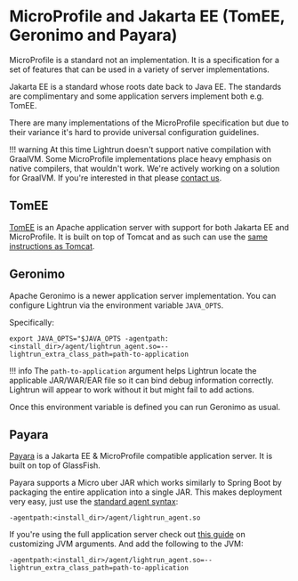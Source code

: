 # MicroProfile and Jakarta EE (TomEE, Geronimo and Payara)

MicroProfile is a standard not an implementation. It is a specification for a set of features that can be used in a variety of server implementations.

Jakarta EE is a standard whose roots date back to Java EE. The standards are complimentary and some application servers implement both e.g. TomEE.

There are many implementations of the MicroProfile specification but due to their variance it's hard to provide universal configuration guidelines.

!!! warning
    At this time Lightrun doesn't support native compilation with GraalVM. Some MicroProfile implementations place heavy emphasis on native compilers, that wouldn't work. We're actively working on a solution for GraalVM. If you're interested in that please [contact us](mailto:info@lightrun.com).

## TomEE

[TomEE](https://tomee.apache.org/) is an Apache application server with support for both Jakarta EE and MicroProfile.  It is built on top of Tomcat and as such can use the [same instructions as Tomcat](tomcat.md).

## Geronimo

Apache Geronimo is a newer application server implementation. You can configure Lightrun via the environment variable `JAVA_OPTS`.

Specifically:

```shell
export JAVA_OPTS="$JAVA_OPTS -agentpath:<install_dir>/agent/lightrun_agent.so=--lightrun_extra_class_path=path-to-application
```

!!! info 
    The `path-to-application` argument helps Lightrun locate the applicable JAR/WAR/EAR file so it can bind debug information correctly. Lightrun will appear to work without it but might fail to add actions.

Once this environment variable is defined you can run Geronimo as usual.

## Payara

[Payara](https://www.payara.fish/) is a Jakarta EE & MicroProfile compatible application server. It is built on top of GlassFish.

Payara supports a Micro uber JAR which works similarly to Spring Boot by packaging the entire application into a single JAR. This makes deployment very easy, just use the [standard agent syntax](../agent.md):

```shell
-agentpath:<install_dir>/agent/lightrun_agent.so
```

If you're using the full application server check out [this guide](https://docs.payara.fish/community/docs/5.194/documentation/payara-server/server-configuration/jvm-options.html) on customizing JVM arguments. And add the following to the JVM:

```shell
-agentpath:<install_dir>/agent/lightrun_agent.so=--lightrun_extra_class_path=path-to-application
```